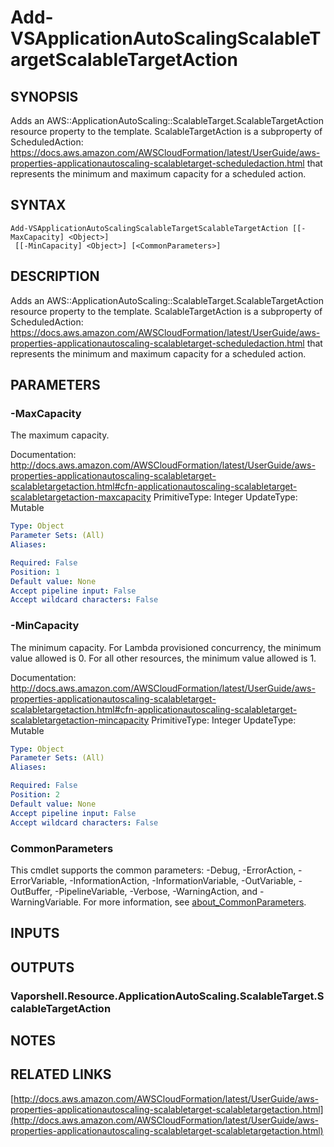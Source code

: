 # Add-VSApplicationAutoScalingScalableTargetScalableTargetAction

## SYNOPSIS
Adds an AWS::ApplicationAutoScaling::ScalableTarget.ScalableTargetAction resource property to the template.
ScalableTargetAction is a subproperty of ScheduledAction: https://docs.aws.amazon.com/AWSCloudFormation/latest/UserGuide/aws-properties-applicationautoscaling-scalabletarget-scheduledaction.html that represents the minimum and maximum capacity for a scheduled action.

## SYNTAX

```
Add-VSApplicationAutoScalingScalableTargetScalableTargetAction [[-MaxCapacity] <Object>]
 [[-MinCapacity] <Object>] [<CommonParameters>]
```

## DESCRIPTION
Adds an AWS::ApplicationAutoScaling::ScalableTarget.ScalableTargetAction resource property to the template.
ScalableTargetAction is a subproperty of ScheduledAction: https://docs.aws.amazon.com/AWSCloudFormation/latest/UserGuide/aws-properties-applicationautoscaling-scalabletarget-scheduledaction.html that represents the minimum and maximum capacity for a scheduled action.

## PARAMETERS

### -MaxCapacity
The maximum capacity.

Documentation: http://docs.aws.amazon.com/AWSCloudFormation/latest/UserGuide/aws-properties-applicationautoscaling-scalabletarget-scalabletargetaction.html#cfn-applicationautoscaling-scalabletarget-scalabletargetaction-maxcapacity
PrimitiveType: Integer
UpdateType: Mutable

```yaml
Type: Object
Parameter Sets: (All)
Aliases:

Required: False
Position: 1
Default value: None
Accept pipeline input: False
Accept wildcard characters: False
```

### -MinCapacity
The minimum capacity.
For Lambda provisioned concurrency, the minimum value allowed is 0.
For all other resources, the minimum value allowed is 1.

Documentation: http://docs.aws.amazon.com/AWSCloudFormation/latest/UserGuide/aws-properties-applicationautoscaling-scalabletarget-scalabletargetaction.html#cfn-applicationautoscaling-scalabletarget-scalabletargetaction-mincapacity
PrimitiveType: Integer
UpdateType: Mutable

```yaml
Type: Object
Parameter Sets: (All)
Aliases:

Required: False
Position: 2
Default value: None
Accept pipeline input: False
Accept wildcard characters: False
```

### CommonParameters
This cmdlet supports the common parameters: -Debug, -ErrorAction, -ErrorVariable, -InformationAction, -InformationVariable, -OutVariable, -OutBuffer, -PipelineVariable, -Verbose, -WarningAction, and -WarningVariable. For more information, see [about_CommonParameters](http://go.microsoft.com/fwlink/?LinkID=113216).

## INPUTS

## OUTPUTS

### Vaporshell.Resource.ApplicationAutoScaling.ScalableTarget.ScalableTargetAction
## NOTES

## RELATED LINKS

[http://docs.aws.amazon.com/AWSCloudFormation/latest/UserGuide/aws-properties-applicationautoscaling-scalabletarget-scalabletargetaction.html](http://docs.aws.amazon.com/AWSCloudFormation/latest/UserGuide/aws-properties-applicationautoscaling-scalabletarget-scalabletargetaction.html)

